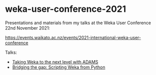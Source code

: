 # weka-user-conference-2021
Presentations and materials from my talks at the Weka User Conference 22nd November 2021:

https://events.waikato.ac.nz/events/2021-international-weka-user-conference

Talks:

* [Taking Weka to the next level with ADAMS](adams/)
* [Bridging the gap: Scripting Weka from Python](pww3/)


